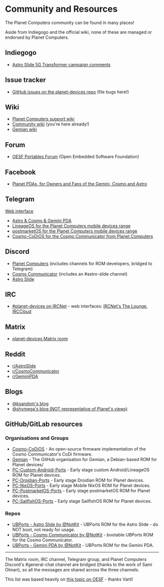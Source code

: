 # Community and Resources

The Planet Computers community can be found in many places!

Aside from Indiegogo and the official wiki, none of these are managed or endorsed by Planet Computers.

## Indiegogo

- [Astro Slide 5G Transformer campaign comments](https://www.indiegogo.com/projects/astro-slide-5g-transformer/x/1458740#/comments)

## Issue tracker

- [GitHub issues on the planet-devices repo](https://github.com/shymega/planet-devices/issues) (file bugs here!)

## Wiki

- [Planet Computers support wiki](https://support.planetcom.co.uk)
- [Community wiki](https://github.com/shymega/planet-devices/wiki) (you're here already!)
- [Gemian wiki](https://github.com/gemian/gemian/wiki)

## Forum

- [OESF Portables Forum](https://www.oesf.org/forum/index.php) (Open Embedded Software Foundation)

## Facebook

- [Planet PDAs, for Owners and Fans of the Gemini, Cosmo and Astro](https://www.facebook.com/groups/1774620199505688)

## Telegram

[Web interface](https://web.telegram.org)

- [Astro & Cosmo & Gemini PDA](https://t.me/+Uarhx92xsF-E5VoJ)
- [LineageOS for the Planet Computers mobile devices range](https://t.me/+iVT6lHeemR1hNzVk)
- [postmarketOS for the Planet Computers mobile devices range](https://t.me/+UBbp0KcUVCA2OTk0)
- [Cosmo-CoDiOS for the Cosmo Communicator from Planet Computers](https://t.me/+Ylyv1ufCv8o3OWE0)

## Discord

- [Planet Computers](https://discord.gg/nPRXPk5thX) (includes channels for ROM developers, bridged to Telegram)
- [Cosmo Communicator](https://discord.gg/XAKh4U2) (includes an #astro-slide channel)
- [Astro Slide](https://discord.gg/fwp9Cn2KMZ)

## IRC

- [#planet-devices on IRCNet](irc://ircnet.net/#planet-devices) - web interfaces: [IRCNet's The Lounge](https://ircnet.chat), [IRCCloud](https://www.irccloud.com/irc/ircnet/channel/planet-devices)


## Matrix

- [planet-devices Matrix room](https://matrix.to/#/#planet-devices:hacklab.fi)

## Reddit

- [r/AstroSlide](https://www.reddit.com/r/AstroSlide/)
- [r/CosmoCommunicator](https://www.reddit.com/r/CosmoCommunicator/)
- [r/GeminiPDA](https://www.reddit.com/r/geminipda/)

## Blogs

- [@ksandom's blog](https://www.randomksandom.com/astro/)
- [@shymega's blog (NOT representative of Planet's views)](https://blog.shymega.org.uk/)

## GitHub/GitLab resources

### Organisations and Groups

- [Cosmo-CoDiOS](https://github.com/Cosmo-CoDiOS) - An open-source firmware implementation of the Cosmo Communicator's CoDi firmware.
- [Gemian](https://github.com/gemian) - The GitHub organisation for Gemian, a Debian-based ROM for Planet devices/
- [PC-Custom-Android-Ports](https://github.com/PC-Custom-Android-Ports) - Early stage custom Android/LineageOS ROM for Planet devices.
- [PC-Droidian-Ports](https://github.com/PC-Droidian-Ports) - Early stage Droidian ROM for Planet devices.
- [PC-NixOS-Ports](https://github.com/PC-NixOS-Ports) - Early stage Mobile NixOS ROM for Planet devices.
- [PC-PostmarketOS-Ports](https://github.com/PC-PostmarketOS-Ports) - Early stage postmarketOS ROM for Planet devices.
- [PC-SailfishOS-Ports](https://github.com/PC-SailfishOS-Ports) - Early stage SailfishOS ROM for Planet devices.

### Repos

- [UBPorts - Astro Slide by @NotKit](https://gitlab.com/ubports/porting/community-ports/android11/planet-astroslide/planet-astroslide) - UBPorts ROM for the Astro Slide - do NOT boot, not ready for usage.
- [UBPorts - Cosmo Communicator by @NotKit](https://gitlab.com/ubports/porting/community-ports/android9/planet-cosmocom/planet-cosmocom) - bootable UBPorts ROM for the Cosmo Communicator.
- [UBPorts - Gemini PDA by @NotKit](https://gitlab.com/ubports/porting/community-ports/android9/planet-geminipda/planet-geminipda) - UBPorts ROM for the Gemini PDA.

---

The Matrix room, IRC channel, Telegram group, and Planet Computers Discord's #general-chat channel are bridged (thanks to the work of Sami Olmari), so all the messages are shared across the three channels.

This list was based heavily on [this topic on OESF](https://www.oesf.org/forum/index.php?topic=36334.0) - thanks Varti!
